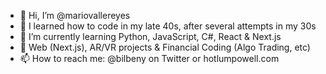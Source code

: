 - 👋 Hi, I’m @mariovallereyes
- 👀 I learned how to code in my late 40s, after several attempts in my 30s
- 🌱 I’m currently learning Python, JavaScript, C#, React & Next.js
- 💞️ Web (Next.js), AR/VR projects & Financial Coding (Algo Trading, etc)
- 📫 How to reach me: @bilbeny on Twitter or hotlumpowell.com

<!---
mariovallereyes/mariovallereyes is a ✨ special ✨ repository because its `README.md` (this file) appears on your GitHub profile.
You can click the Preview link to take a look at your changes.
--->
